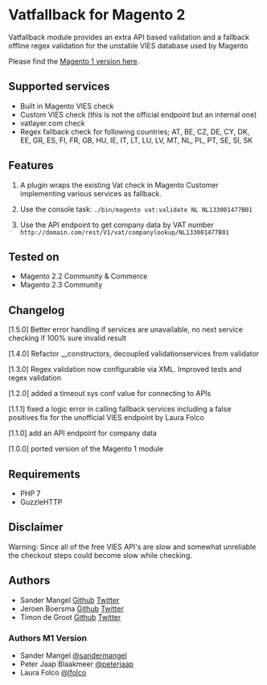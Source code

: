 # Vatfallback for Magento 2

Vatfallback module provides an extra API based validation and a fallback offline regex validation 
for the unstable VIES database used by Magento

Please find the [Magento 1 version here](https://github.com/sandermangel/rkvatfallback/).

## Supported services

- Built in Magento VIES check
- Custom VIES check (this is not the official endpoint but an internal one)
- vatlayer.com check
- Regex fallback check for following countries; AT, BE, CZ, DE, CY, DK, EE, GR, ES, FI, FR, GB, HU, IE, IT, LT, LU, LV, MT, NL, PL, PT, SE, SI, SK

## Features
1) A plugin wraps the existing Vat check in Magento Customer implementing various services as fallback.

2) Use the console task:
`./bin/magento vat:validate NL NL133001477B01`

3) Use the API endpoint to get company data by VAT number
`http://domain.com/rest/V1/vat/companylookup/NL133001477B01`

## Tested on

- Magento 2.2 Community & Commerce
- Magento 2.3 Community

## Changelog
[1.5.0] Better error handling if services are unavailable, no next service checking if 100% sure invalid result

[1.4.0] Refactor __constructors, decoupled validationservices from validator

[1.3.0] Regex validation now configurable via XML. Improved tests and regex validation

[1.2.0] added a timeout sys conf value for connecting to APIs

[1.1.1] fixed a logic error in calling fallback services including a false positives fix for the unofficial VIES endpoint by Laura Folco

[1.1.0] add an API endpoint for company data

[1.0.0] ported version of the Magento 1 module

## Requirements
- PHP 7
- GuzzleHTTP

## Disclaimer

Warning: Since all of the free VIES API's are slow and somewhat unreliable the checkout steps could become slow while checking.

## Authors

- Sander Mangel [Github](https://github.com/sandermangel) [Twitter](https://twitter.com/sandermangel)
- Jeroen Boersma [Github](https://github.com/jeroenboersma) [Twitter](https://twitter.com/srcoder)
- Timon de Groot [Github](https://github.com/tdgroot) [Twitter](https://twitter.com/TimonGreat)

### Authors M1 Version

- Sander Mangel [@sandermangel](https://twitter.com/sandermangel)
- Peter Jaap Blaakmeer [@peterjaap](https://twitter.com/peterjaap)
- Laura Folco [@lfolco](https://twitter.com/lfolco)

